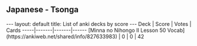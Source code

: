 <h2>Japanese  -  Tsonga</h2>
---
layout: default
title: List of anki decks by score
---
Deck | Score | Votes | Cards
-----|-------|-------|------
[Minna no Nihongo II Lesson 50 Vocab](https://ankiweb.net/shared/info/827633983) | 0 | 0 | 42
